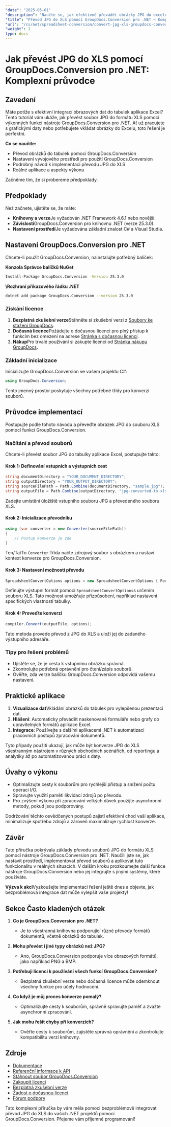 ```yaml
---
"date": "2025-05-01"
"description": "Naučte se, jak efektivně převádět obrázky JPG do excelových tabulek pomocí nástroje GroupDocs.Conversion pro .NET. Tato podrobná příručka zahrnuje nastavení, implementaci a praktické aplikace."
"title": "Převod JPG do XLS pomocí GroupDocs.Conversion pro .NET – Komplexní průvodce"
"url": "/cs/net/spreadsheet-conversion/convert-jpg-xls-groupdocs-conversion-net/"
"weight": 1
type: docs
---
```

# Jak převést JPG do XLS pomocí GroupDocs.Conversion pro .NET: Komplexní průvodce

## Zavedení

Máte potíže s efektivní integrací obrazových dat do tabulek aplikace Excel? Tento tutoriál vám ukáže, jak převést soubor JPG do formátu XLS pomocí výkonných funkcí nástroje GroupDocs.Conversion pro .NET. Ať už pracujete s grafickými daty nebo potřebujete vkládat obrázky do Excelu, toto řešení je perfektní.

**Co se naučíte:**
- Převod obrázků do tabulek pomocí GroupDocs.Conversion
- Nastavení vývojového prostředí pro použití GroupDocs.Conversion
- Podrobný návod k implementaci převodu JPG do XLS
- Reálné aplikace a aspekty výkonu

Začněme tím, že si probereme předpoklady.

## Předpoklady

Než začnete, ujistěte se, že máte:
- **Knihovny a verze**Je vyžadován .NET Framework 4.6.1 nebo novější.
- **Závislosti**GroupDocs.Conversion pro knihovnu .NET (verze 25.3.0).
- **Nastavení prostředí**Je vyžadována základní znalost C# a Visual Studia.

## Nastavení GroupDocs.Conversion pro .NET

Chcete-li použít GroupDocs.Conversion, nainstalujte potřebný balíček:

**Konzola Správce balíčků NuGet**
```bash
Install-Package GroupDocs.Conversion -Version 25.3.0
```

**\Rozhraní příkazového řádku .NET**
```bash
dotnet add package GroupDocs.Conversion --version 25.3.0
```

### Získání licence

1. **Bezplatná zkušební verze**Stáhněte si zkušební verzi z [Soubory ke stažení GroupDocs](https://releases.groupdocs.com/conversion/net/).
2. **Dočasná licence**Požádejte o dočasnou licenci pro plný přístup k funkcím bez omezení na adrese [Stránka s dočasnou licencí](https://purchase.groupdocs.com/temporary-license/).
3. **Nákup**Pro trvalé používání si zakupte licenci od [Stránka nákupu GroupDocs](https://purchase.groupdocs.com/buy).

### Základní inicializace

Inicializujte GroupDocs.Conversion ve vašem projektu C#:

```csharp
using GroupDocs.Conversion;
```

Tento jmenný prostor poskytuje všechny potřebné třídy pro konverzi souborů.

## Průvodce implementací

Postupujte podle tohoto návodu a převeďte obrázek JPG do souboru XLS pomocí funkcí GroupDocs.Conversion.

### Načítání a převod souborů

Chcete-li převést soubor JPG do tabulky aplikace Excel, postupujte takto:

#### Krok 1: Definování vstupních a výstupních cest
```csharp
string documentDirectory = "YOUR_DOCUMENT_DIRECTORY";
string outputDirectory = "YOUR_OUTPUT_DIRECTORY";
string sourceFilePath = Path.Combine(documentDirectory, "sample.jpg");
string outputFile = Path.Combine(outputDirectory, "jpg-converted-to.xls");
```

Zadejte umístění úložiště vstupního souboru JPG a převedeného souboru XLS.

#### Krok 2: Inicializace převodníku
```csharp
using (var converter = new Converter(sourceFilePath))
{
    // Postup konverze je zde
}
```
Ten/Ta/To `Converter` Třída načte zdrojový soubor s obrázkem a nastaví kontext konverze pro GroupDocs.Conversion.

#### Krok 3: Nastavení možností převodu
```csharp
SpreadsheetConvertOptions options = new SpreadsheetConvertOptions { Format = SpreadsheetFileType.Xls };
```
Definujte výstupní formát pomocí `SpreadsheetConvertOptions`s určením souboru XLS. Tato možnost umožňuje přizpůsobení, například nastavení specifických vlastností tabulky.

#### Krok 4: Proveďte konverzi
```csharp
compiler.Convert(outputFile, options);
```
Tato metoda provede převod z JPG do XLS a uloží jej do zadaného výstupního adresáře.

### Tipy pro řešení problémů
- Ujistěte se, že je cesta k vstupnímu obrázku správná.
- Zkontrolujte potřebná oprávnění pro čtení/zápis souborů.
- Ověřte, zda verze balíčku GroupDocs.Conversion odpovídá vašemu nastavení.

## Praktické aplikace

1. **Vizualizace dat**Vkládání obrázků do tabulek pro vylepšenou prezentaci dat.
2. **Hlášení**: Automaticky převádět naskenované formuláře nebo grafy do upravitelných formátů aplikace Excel.
3. **Integrace**: Používejte s dalšími aplikacemi .NET k automatizaci pracovních postupů zpracování dokumentů.

Tyto případy použití ukazují, jak může být konverze JPG do XLS všestranným nástrojem v různých obchodních scénářích, od reportingu a analytiky až po automatizovanou práci s daty.

## Úvahy o výkonu

- Optimalizujte cesty k souborům pro rychlejší přístup a snížení počtu operací I/O.
- Spravujte využití paměti likvidací zdrojů po převodu.
- Pro zvýšení výkonu při zpracování velkých dávek použijte asynchronní metody, pokud jsou podporovány.

Dodržování těchto osvědčených postupů zajistí efektivní chod vaší aplikace, minimalizuje spotřebu zdrojů a zároveň maximalizuje rychlost konverze.

## Závěr

Tato příručka pokrývala základy převodu souborů JPG do formátu XLS pomocí nástroje GroupDocs.Conversion pro .NET. Naučili jste se, jak nastavit prostředí, implementovat převod souborů a aplikovat tuto funkcionalitu v reálných situacích. V dalším kroku prozkoumejte další funkce nástroje GroupDocs.Conversion nebo jej integrujte s jinými systémy, které používáte.

**Výzva k akci**Vyzkoušejte implementaci řešení ještě dnes a objevte, jak bezproblémová integrace dat může vylepšit vaše projekty!

## Sekce Často kladených otázek

1. **Co je GroupDocs.Conversion pro .NET?**
   - Je to všestranná knihovna podporující různé převody formátů dokumentů, včetně obrázků do tabulek.

2. **Mohu převést i jiné typy obrázků než JPG?**
   - Ano, GroupDocs.Conversion podporuje více obrazových formátů, jako například PNG a BMP.

3. **Potřebuji licenci k používání všech funkcí GroupDocs.Conversion?**
   - Bezplatná zkušební verze nebo dočasná licence může odemknout všechny funkce pro účely hodnocení.

4. **Co když je můj proces konverze pomalý?**
   - Optimalizujte cesty k souborům, správně spravujte paměť a zvažte asynchronní zpracování.

5. **Jak mohu řešit chyby při konverzích?**
   - Ověřte cesty k souborům, zajistěte správná oprávnění a zkontrolujte kompatibilitu verzí knihovny.

## Zdroje
- [Dokumentace](https://docs.groupdocs.com/conversion/net/)
- [Referenční informace k API](https://reference.groupdocs.com/conversion/net/)
- [Stáhnout soubor GroupDocs.Conversion](https://releases.groupdocs.com/conversion/net/)
- [Zakoupit licenci](https://purchase.groupdocs.com/buy)
- [Bezplatná zkušební verze](https://releases.groupdocs.com/conversion/net/)
- [Žádost o dočasnou licenci](https://purchase.groupdocs.com/temporary-license/)
- [Fórum podpory](https://forum.groupdocs.com/c/conversion/10)

Tato komplexní příručka by vám měla pomoci bezproblémově integrovat převod JPG do XLS do vašich .NET projektů pomocí GroupDocs.Conversion. Přejeme vám příjemné programování!